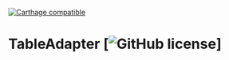 [![Carthage compatible](https://img.shields.io/badge/Carthage-compatible-4BC51D.svg?style=flat)](https://github.com/Carthage/Carthage)
# TableAdapter [![GitHub license](https://img.shields.io/badge/license-MIT-lightgrey.svg)]
